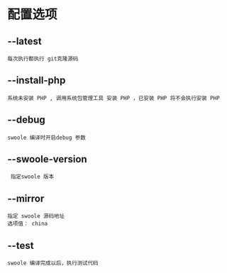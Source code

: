 # 配置选项

## --latest

    每次执行都执行 git克隆源码

## --install-php

    系统未安装 PHP , 调用系统包管理工具 安装 PHP ，已安装 PHP 将不会执行安装 PHP

## --debug

    swoole 编译时开启debug 参数

## --swoole-version

     指定swoole 版本

## --mirror

    指定 swoole 源码地址
    选项值： china

## --test

    swoole 编译完成以后，执行测试代码
